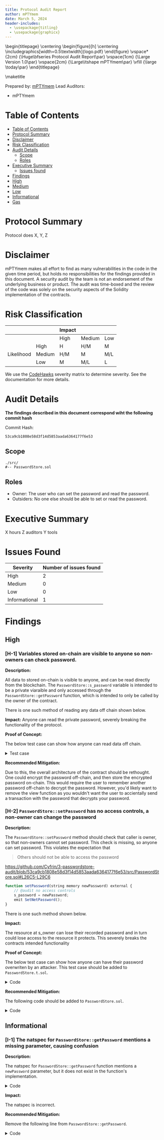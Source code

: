 ```yaml
---
title: Protocol Audit Report
author: mPTYmem
date: March 5, 2024
header-includes:
  - \usepackage{titling}
  - \usepackage{graphicx}
---
```


\begin{titlepage}
    \centering
    \begin{figure}[h]
        \centering
        \includegraphics[width=0.5\textwidth]{logo.pdf}
    \end{figure}
    \vspace*{2cm}
    {\Huge\bfseries Protocol Audit Report\par}
    \vspace{1cm}
    {\Large Version 1.0\par}
    \vspace{2cm}
    {\Large\itshape mPTYmem\par}
    \vfill
    {\large \today\par}
\end{titlepage}

\maketitle

<!-- Your report starts here! -->

Prepared by: [mPTYmem](https://github.com/branjwong)
Lead Auditors:
- mPTYmem

# Table of Contents
- [Table of Contents](#table-of-contents)
- [Protocol Summary](#protocol-summary)
- [Disclaimer](#disclaimer)
- [Risk Classification](#risk-classification)
- [Audit Details](#audit-details)
  - [Scope](#scope)
  - [Roles](#roles)
- [Executive Summary](#executive-summary)
  - [Issues found](#issues-found)
- [Findings](#findings)
- [High](#high)
- [Medium](#medium)
- [Low](#low)
- [Informational](#informational)
- [Gas](#gas)

# Protocol Summary

Protocol does X, Y, Z

# Disclaimer

mPTYmem makes all effort to find as many vulnerabilities in the code in the given time period, but holds no responsibilities for the findings provided in this document. A security audit by the team is not an endorsement of the underlying business or product. The audit was time-boxed and the review of the code was solely on the security aspects of the Solidity implementation of the contracts.

# Risk Classification

|            |        | Impact |        |     |
|------------|--------|--------|--------|-----|
|            |        | High   | Medium | Low |
|            | High   | H      | H/M    | M   |
| Likelihood | Medium | H/M    | M      | M/L |
|            | Low    | M      | M/L    | L   |

We use the [CodeHawks](https://docs.codehawks.com/hawks-auditors/how-to-evaluate-a-finding-severity) severity matrix to determine severity. See the documentation for more details.

# Audit Details

**The findings described in this document correspond wiht the following commit hash**

Commit Hash:
```
53ca9cb1808e58d3f14d5853aada6364177f6e53
```

## Scope

```
./src/
#-- PasswordStore.sol
```

## Roles

- Owner: The user who can set the password and read the password.
- Outsiders: No one else should be able to set or read the password.

# Executive Summary

X hours
Z auditors
Y tools

# Issues Found

| Severity      | Number of issues found |
|---------------|------------------------|
| High          | 2                      |
| Medium        | 0                      |
| Low           | 0                      |
| Informational | 1                      |

# Findings

## High

### [H-1] Variables stored on-chain are visible to anyone so non-owners can check password.

**Description:**

All data to stored on-chain is visible to anyone, and can be read directly from the blockchain. The `PasswordStore::s_password` variable is intended to be a private viaraible and only accessed through the `PasswordStore::getPassword` function, which is intended to only be called by the owner of the contract.

There is one such method of reading any data off chain shown below.

**Impact:** Anyone can read the private password, severely breaking the functionality of the protocol.

**Proof of Concept:**

The below test case can show how anyone can read data off chain.


<details>

<summary>Test case</summary>

1. Create a locally running chain
```bash
make anvil
```

2. Deploy the contract to the chain
```bash
make deploy
```

3. Run the storage tool.

We use `1` because this is the storage slot that correlates to `PasswordStore::s_password`.
```bash
cast storage <ADDRESS_HERE> --rpc-url http://127.0.0.1:8545
```

You'll get an output of `0x6d7950617373776f726400000000000000000000000000000000000000000014`.

4. You can parse that hex to a string with
```bash
cast
parse-bytes32-string 0x6d7950617373776f72640000000000
0000000000000000000000000000000014
```

and you'll get an output of
```bash
myPassword
```

</details>

**Recommended Mitigation:**

Due to this, the overall architecture of the contract should be rethought. One could encrypt the password off-chain, and then store the encrypted password on-chain. This would require the user to remember another password off-chain to decrypt the password. However, you'd likely want to remove the view function as you wouldn't want the user to accientally send a transaction with the password that decrypts your password.

### [H-2] `PasswordStore::setPassword` has no access controls, a non-owner can change the password

**Description:**

The `PasswordStore::setPassword` method should check that caller is owner, so that non-owners cannot set password. This check is missing, so anyone can set password. This violates the expectation that

> Others should not be able to access the password

https://github.com/Cyfrin/3-passwordstore-audit/blob/53ca9cb1808e58d3f14d5853aada6364177f6e53/src/PasswordStore.sol#L26C5-L29C6

```javascript
function setPassword(string memory newPassword) external {
    // @audit no access controls
    s_password = newPassword;
    emit SetNetPassword();
}
```

There is one such method shown below.

**Impact:**

The resource at s_owner can lose their recorded password and in turn could lose access to the resource it protects. This severely breaks the contracts intended functionality

**Proof of Concept:**

The below test case can show how anyone can have their password overwriten by an attacker. This test case should be added to `PasswordStore.t.sol`.

<details>

<summary>Code</summary>

```javascript
function test_review_non_owner_can_set_password(address attacker) public {
    vm.assume(attacker != owner);
    vm.prank(attacker);
    string memory expectedPassword = "attackPassword";
    passwordStore.setPassword(expectedPassword);

    vm.prank(owner);
    string memory actualPassword = passwordStore.getPassword();
    assertEq(actualPassword, expectedPassword);
}
```

</details>

**Recommended Mitigation:**

The following code should be added to `PasswordStore.sol`.

<details>

<summary>Code</summary>

```diff
function setPassword(string memory newPassword) external {
+   if (msg.sender != s_owner) {
+       revert PasswordStore__NotOwner();
+   }
    s_password = newPassword;
    emit SetNetPassword();
}
```

</details>

## Informational

### [I-1] The natspec for `PasswordStore::getPassword` mentions a missing parameter, causing confusion

**Description:**

The natspec for `PasswordStore::getPassword` function mentions a `newPassword` parameter, but it does not exist in the function's implementation.

<details>

<summary>Code</summary>

```javascript
/*
  * @notice This allows only the owner to retrieve the password.
  * @param newPassword The new password to set.
  */
function getPassword() external view returns (string memory) {
    if (msg.sender != s_owner) {
        revert PasswordStore__NotOwner();
    }
    return s_password;
    }
```

</details>


**Impact:**

The natspec is incorrect.

**Recommended Mitigation:**

Remove the following line from `PasswordStore::getPassword`.

<details>

<summary>Code</summary>

```diff
/*
  * @notice This allows only the owner to retrieve the password.
- * @param newPassword The new password to set.
  */
function getPassword() external view returns (string memory) {
    if (msg.sender != s_owner) {
        revert PasswordStore__NotOwner();
    }
    return s_password;
    }
```

</details>

